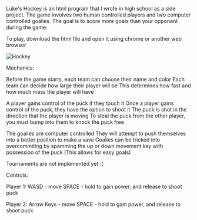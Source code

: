 Luke's Hockey is an html program that I wrote in high school as a side project. The game involves two human controlled players
and two computer controlled goalies. The goal is to score more goals than your opponent during the game.

To play, download the html file and open it using chrome or another web browser

![Hockey](/Hockey.png)

Mechanics:

Before the game starts, each team can choose their name and color
Each team can decide how large their player will be
This determines how fast and how much mass the player will have

A player gains control of the puck if they touch it
Once a player gains control of the puck, they have the option to shoot it
The puck is shot in the direction that the player is moving
To steal the puck from the other player, you must bump into them to knock the puck free

The goalies are computer controlled
They will attempt to push themselves into a better position to make a save
Goalies can be tricked into overcommiting by spamming the up or down movement key with possession of the puck (This allows for easy goals)

Tournaments are not implemented yet :(

Controls:

Player 1:
WASD - move
SPACE - hold to gain power, and release to shoot puck

Player 2:
Arrow Keys - move
SPACE - hold to gain power, and release to shoot puck
